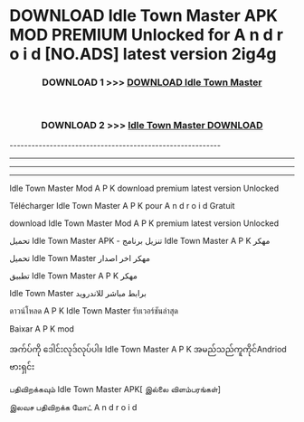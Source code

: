 # DOWNLOAD Idle Town Master  APK MOD PREMIUM Unlocked for A n d r o i d [NO.ADS] latest version 2ig4g 



<div align="center">

<h3>DOWNLOAD 1 >>> <a href="https://getmod2.web.app/?judul=Idle Town Master ">DOWNLOAD Idle Town Master </a></h3><br>

<h3>DOWNLOAD 2 >>> <a href="https://getmod2.web.app/?judul=Idle Town Master ">Idle Town Master  DOWNLOAD </a></h3>

</div>
----------------------------------------------------------

----------------------------------------------------------

----------------------------------------------------------

----------------------------------------------------------

Idle Town Master  Mod A P K download premium latest version Unlocked

Télécharger Idle Town Master  A P K pour A n d r o i d Gratuit

download Idle Town Master  Mod A P K premium latest version Unlocked

تحميل Idle Town Master  APK - تنزيل برنامج Idle Town Master  A P K مهكر

تحميل Idle Town Master  مهكر اخر اصدار

تطبيق Idle Town Master  A P K مهكر

Idle Town Master  برابط مباشر للاندرويد

ดาวน์โหลด A P K Idle Town Master  รับเวอร์ชันล่าสุด

Baixar A P K mod

အက်ပ်ကို ဒေါင်းလုဒ်လုပ်ပါ။ Idle Town Master  A P K အမည်သည်ကူကိုင်Andriod ဗားရှင်း

பதிவிறக்கவும் Idle Town Master  APK[ இல்லை விளம்பரங்கள்] 
 
இலவச பதிவிறக்க மோட் A n d r o i d



